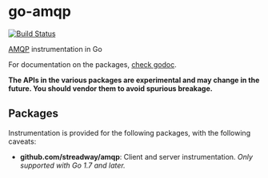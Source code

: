 # go-amqp

[![Build Status]](https://travis-ci.org/keinohguchi/go-amqp-opentracing)

[AMQP] instrumentation in Go

For documentation on the packages, [check godoc].

**The APIs in the various packages are experimental and may change in
the future. You should vendor them to avoid spurious breakage.**

## Packages

Instrumentation is provided for the following packages, with the
following caveats:

- **github.com/streadway/amqp**: Client and server instrumentation. *Only supported
  with Go 1.7 and later.*

[AMQP]: https://github.com/streadway/amqp
[Build Status]: https://travis-ci.org/opentracing-contrib/go-amqp.svg
[check godoc]: https://godoc.org/github.com/opentracing-contrib/go-amqp/amqptracer
